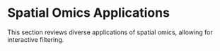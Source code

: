 # Spatial Omics Applications

This section reviews diverse applications of spatial omics, allowing for interactive filtering.
